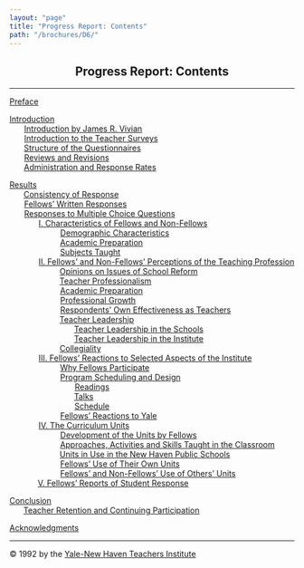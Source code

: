 ```yaml
---
layout: "page"
title: "Progress Report: Contents"
path: "/brochures/D6/"
---
```

<main>
<center><h2>Progress Report: Contents</h2></center>
<hr/>
<p><a href="Preface.html">Preface</a>
</p><p><a href="Introduction.html">Introduction</a>
<br/><font color="#FFFFFF" style="visibility:hidden;">____</font><nobr><a href="Introduction.html#e">Introduction by James R. Vivian</a></nobr>
<br/><font color="#FFFFFF" style="visibility:hidden;">____</font><nobr><a href="Introduction.html#a">Introduction to the Teacher Surveys</a></nobr>
<br/><font color="#FFFFFF" style="visibility:hidden;">____</font><nobr><a href="Introduction.html#b">Structure of the Questionnaires</a></nobr>
<br/><font color="#FFFFFF" style="visibility:hidden;">____</font><nobr><a href="Introduction.html#c">Reviews and Revisions</a></nobr>
<br/><font color="#FFFFFF" style="visibility:hidden;">____</font><nobr><a href="Introduction.html#d">Administration and Response Rates</a></nobr>
</p><p><a href="Results.html">Results</a>
<br/><font color="#FFFFFF" style="visibility:hidden;">____</font><nobr><a href="Results.html#a">Consistency of Response</a></nobr>
<br/><font color="#FFFFFF" style="visibility:hidden;">____</font><nobr><a href="Results.html#b">Fellows’ Written Responses</a></nobr>
<br/><font color="#FFFFFF" style="visibility:hidden;">____</font><nobr><a href="Results.html#c">Responses to Multiple Choice Questions</a></nobr>
<br/><font color="#FFFFFF" style="visibility:hidden;">________</font><nobr><a href="Results.html#d">I. Characteristics of Fellows and Non-Fellows</a></nobr>
<br/><font color="#FFFFFF" style="visibility:hidden;">______________</font><nobr><a href="Results.html#e">Demographic Characteristics</a></nobr>
<br/><font color="#FFFFFF" style="visibility:hidden;">______________</font><nobr><a href="Results.html#f">Academic Preparation</a></nobr>
<br/><font color="#FFFFFF" style="visibility:hidden;">______________</font><nobr><a href="Results.html#g">Subjects Taught</a></nobr>
<br/><font color="#FFFFFF" style="visibility:hidden;">________</font><nobr><a href="Results.html#h">II. Fellows’ and Non-Fellows’ Perceptions of the Teaching Profession</a></nobr>
<br/><font color="#FFFFFF" style="visibility:hidden;">______________</font><nobr><a href="Results.html#i">Opinions on Issues of School Reform</a></nobr>
<br/><font color="#FFFFFF" style="visibility:hidden;">______________</font><nobr><a href="Results.html#j">Teacher Professionalism</a></nobr>
<br/><font color="#FFFFFF" style="visibility:hidden;">______________</font><nobr><a href="Results.html#k">Academic Preparation</a></nobr>
<br/><font color="#FFFFFF" style="visibility:hidden;">______________</font><nobr><a href="Results.html#l">Professional Growth</a></nobr>
<br/><font color="#FFFFFF" style="visibility:hidden;">______________</font><nobr><a href="Results.html#m">Respondents’ Own Effectiveness as Teachers</a></nobr>
<br/><font color="#FFFFFF" style="visibility:hidden;">______________</font><nobr><a href="Results.html#n">Teacher Leadership</a></nobr>
<br/><font color="#FFFFFF" style="visibility:hidden;">__________________</font><nobr><a href="Results.html#o">Teacher Leadership in the Schools</a></nobr>
<br/><font color="#FFFFFF" style="visibility:hidden;">__________________</font><nobr><a href="Results.html#p">Teacher Leadership in the Institute</a></nobr>
<br/><font color="#FFFFFF" style="visibility:hidden;">______________</font><nobr><a href="Results.html#q">Collegiality</a></nobr>
<br/><font color="#FFFFFF" style="visibility:hidden;">________</font><nobr><a href="Results.html#r">III. Fellows’ Reactions to Selected Aspects of the Institute</a></nobr>
<br/><font color="#FFFFFF" style="visibility:hidden;">______________</font><nobr><a href="Results.html#s">Why Fellows Participate</a></nobr>
<br/><font color="#FFFFFF" style="visibility:hidden;">______________</font><nobr><a href="Results.html#t">Program Scheduling and Design</a></nobr>
<br/><font color="#FFFFFF" style="visibility:hidden;">__________________</font><nobr><a href="Results.html#u">Readings</a></nobr>
<br/><font color="#FFFFFF" style="visibility:hidden;">__________________</font><nobr><a href="Results.html#v">Talks</a></nobr>
<br/><font color="#FFFFFF" style="visibility:hidden;">__________________</font><nobr><a href="Results.html#w">Schedule</a></nobr>
<br/><font color="#FFFFFF" style="visibility:hidden;">______________</font><nobr><a href="Results.html#x">Fellows’ Reactions to Yale</a></nobr>
<br/><font color="#FFFFFF" style="visibility:hidden;">________</font><nobr><a href="Results.html#y">IV. The Curriculum Units</a></nobr>
<br/><font color="#FFFFFF" style="visibility:hidden;">______________</font><nobr><a href="Results.html#z">Development of the Units by Fellows</a></nobr>
<br/><font color="#FFFFFF" style="visibility:hidden;">______________</font><nobr><a href="Results.html#aa">Approaches, Activities and Skills Taught in the Classroom</a></nobr>
<br/><font color="#FFFFFF" style="visibility:hidden;">______________</font><nobr><a href="Results.html#bb">Units in Use in the New Haven Public Schools</a></nobr>
<br/><font color="#FFFFFF" style="visibility:hidden;">______________</font><nobr><a href="Results.html#cc">Fellows’ Use of Their Own Units</a></nobr>
<br/><font color="#FFFFFF" style="visibility:hidden;">______________</font><nobr><a href="Results.html#dd">Fellows’ and Non-Fellows’ Use of Others’ Units</a></nobr>
<br/><font color="#FFFFFF" style="visibility:hidden;">________</font><nobr><a href="Results.html#ee">V. Fellows’ Reports of Student Response</a></nobr>
</p><p><a href="Conclusion.html">Conclusion</a>
<br/><font color="#FFFFFF" style="visibility:hidden;">____</font><nobr><a href="Conclusion.html#a">Teacher Retention and Continuing Participation</a></nobr>
</p><p><a href="Acknowledgments.html">Acknowledgments</a>
</p><hr/>
© 1992 by the <a href="/">Yale-New Haven Teachers Institute</a>
</main>